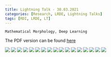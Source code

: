 ```yaml
---
title: Lightning Talk - 30.03.2021
categories: [Research, LRDE, Lightning Talks]
tags: [RDI, LRDE, LT]
---
```


```
Mathematical Morphology, Deep Learning
```

The PDF version can be found [here](https://drive.google.com/uc?print=false&id=1-wrAkw9IgxNZbM0dZAXYvoZEPJ4MaJ0K)

![](https://drive.google.com/uc?id=1vg3L5Z7HwYJsVOvbQp1injqLryFTT9wI)
![](https://drive.google.com/uc?id=1StO5U89Y1eJNi-ipzLDgrYTci7-JIGTM)
![](https://drive.google.com/uc?id=10DDH7Mis6v_S0DnLBHfBt4KIGtEa6rVU)
![](https://drive.google.com/uc?id=1S4kaycjtH5NTfbAHx-95q9q80bYihPfC)
![](https://drive.google.com/uc?id=1LZh-1n53SdIQdkdU2JVGLNZKeiTjFFJt)
![](https://drive.google.com/uc?id=1Cjj0JGmhhe6qXW0PHYuOr0v2JGY_StNc)
![](https://drive.google.com/uc?id=15XlQTfVUFk3FyL0qU7X7UmUrkd0RS5U2)
![](https://drive.google.com/uc?id=11GX7dCRYDJ8C0BgE5E9P8LXRXkP1v3Eo)
![](https://drive.google.com/uc?id=15Sro7i2O-VtcVcL_FYCRUggZeaaFVQDJ)
![](https://drive.google.com/uc?id=1fE1AzXfOHHd3xXbTx5UZszdoCoBSDKuo)
![](https://drive.google.com/uc?id=16kzeOnasxGJdQQyOrbqBn2JOEQ_JNwlX)
![](https://drive.google.com/uc?id=1uRA6Kjh65PgXPrcVBvz9EiqM0ZtVr-qq)
![](https://drive.google.com/uc?id=1_acc-H4as922HtP_W6Vy2XLPkXRwb3QZ)
![](https://drive.google.com/uc?id=1ViRjeMwvse3lHIWkhhwEBoYfIxHO5XfG)
![](https://drive.google.com/uc?id=11XydiGMuCSCaAsW0b3QS9IAfsIP6wjn8)
![](https://drive.google.com/uc?id=1DgC3XdQSOOe02sP_gx08u1ph9RrRM-tc)
![](https://drive.google.com/uc?id=1RRRkIRVwXTzAPjX3O9t_6TfWdmUizdN-)
